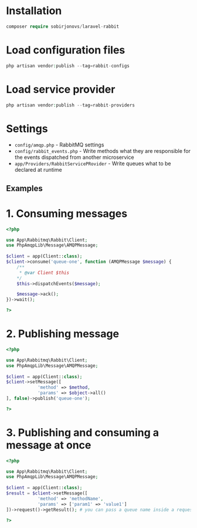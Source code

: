 # Installation
```php
composer require sobirjonovs/laravel-rabbit
```
# Load configuration files
```php
php artisan vendor:publish --tag=rabbit-configs
```
# Load service provider
```php
php artisan vendor:publish --tag=rabbit-providers
```

# Settings
- `config/amqp.php` - RabbitMQ settings
- `config/rabbit_events.php` - Write methods what they are responsible for the events dispatched from another microservice
- `app/Providers/RabbitServicePRovider` - Write queues what to be declared at runtime

## Examples
# 1. Consuming messages
```php
<?php

use App\Rabbitmq\Rabbit\Client;
use PhpAmqpLib\Message\AMQPMessage;
    
$client = app(Client::class);
$client->consume('queue-one', function (AMQPMessage $message) {
    /**
     * @var Client $this
    */
    $this->dispatchEvents($message);

    $message->ack();
})->wait();

?>
```

# 2. Publishing message
```php
<?php

use App\Rabbitmq\Rabbit\Client;
use PhpAmqpLib\Message\AMQPMessage;
    
$client = app(Client::class);
$client->setMessage([
            'method' => $method,
            'params' => $object->all()
], false)->publish('queue-one');

?>
```

# 3. Publishing and consuming a message at once
```php
<?php

use App\Rabbitmq\Rabbit\Client;
use PhpAmqpLib\Message\AMQPMessage;
    
$client = app(Client::class);
$result = $client->setMessage([
            'method' => 'methodName',
            'params' => ['param1' => 'value1']
])->request()->getResult(); # you can pass a queue name inside a request method, otherwise it uses the default queue

?>
```
